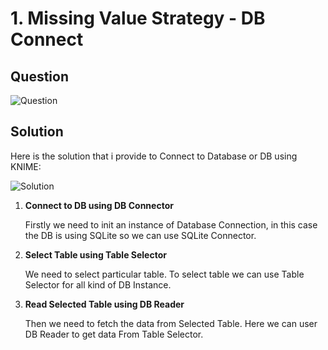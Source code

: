# 1. Missing Value Strategy - DB Connect

## Question 
![Question](https://github.com/wildangbudhi/BIG-Data-with-KNIM/blob/master/2.%20DB%20Processing%20-%20Missing%20Value%20Strategy/1.%20DB%20Connect/Screenshoot/Question.png)

## Solution
Here is the solution that i provide to Connect to Database or DB using KNIME:

![Solution](https://github.com/wildangbudhi/BIG-Data-with-KNIM/blob/master/2.%20DB%20Processing%20-%20Missing%20Value%20Strategy/1.%20DB%20Connect/Screenshoot/Workflow.png)

1. **Connect to DB using DB Connector**

    Firstly we need to init an instance of Database Connection, in this case the DB is using SQLite so we can use SQLite Connector.

2. **Select Table using Table Selector**

    We need to select particular table. To select table we can use Table Selector for all kind of DB Instance.

3. **Read Selected Table using DB Reader**

    Then we need to fetch the data from Selected Table. Here we can user DB Reader to get data From Table Selector.
